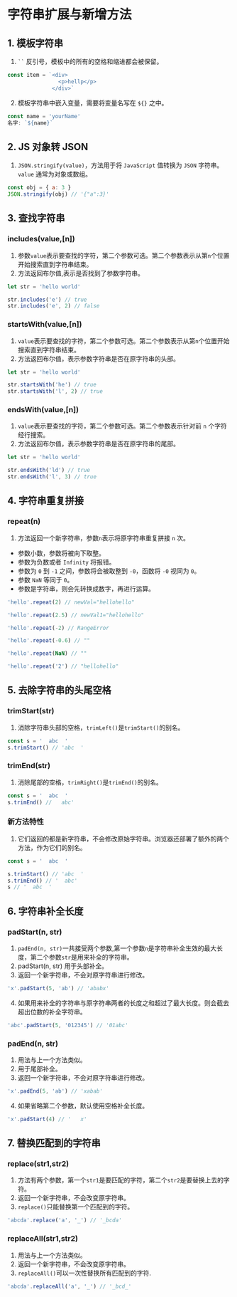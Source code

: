 # 字符串扩展与新增方法

## 1. 模板字符串

1. ` `` ` 反引号，模板中的所有的空格和缩进都会被保留。

```js
const item = `<div>
                <p>hellp</p>
              </div>`
```

2. 模板字符串中嵌入变量，需要将变量名写在 `${}` 之中。

```js
const name = 'yourName'
名字: `${name}`
```

## 2. JS 对象转 JSON

1. `JSON.stringify(value)`，方法用于将 `JavaScript` 值转换为 `JSON` 字符串。 `value` 通常为对象或数组。

```js
const obj = { a: 3 }
JSON.stringify(obj) // '{"a":3}'
```

## 3. 查找字符串

### includes(value,[n])

1. 参数`value`表示要查找的字符，第二个参数可选。第二个参数表示从第`n`个位置开始搜索直到字符串结束。
2. 方法返回布尔值,表示是否找到了参数字符串。

```js
let str = 'hello world'

str.includes('e') // true
str.includes('e', 2) // false
```

### startsWith(value,[n])

1. `value`表示要查找的字符，第二个参数可选。第二个参数表示从第`n`个位置开始搜索直到字符串结束。
2. 方法返回布尔值，表示参数字符串是否在原字符串的头部。

```js
let str = 'hello world'

str.startsWith('he') // true
str.startsWith('l', 2) // true
```

### endsWith(value,[n])

1. `value`表示要查找的字符，第二个参数可选。第二个参数表示针对前 `n` 个字符经行搜索。
2. 方法返回布尔值，表示参数字符串是否在原字符串的尾部。

```js
let str = 'hello world'

str.endsWith('ld') // true
str.endsWith('l', 3) // true
```

## 4. 字符串重复拼接

### repeat(n)

1. 方法返回一个新字符串，参数`n`表示将原字符串重复拼接 `n` 次。

- 参数小数，参数将被向下取整。
- 参数为负数或者 `Infinity` 将报错。
- 参数为 `0` 到 `-1` 之间，参数将会被取整到 `-0`，函数将 `-0` 视同为 `0`。
- 参数 `NaN` 等同于 `0`。
- 参数是字符串，则会先转换成数字，再进行运算。

```js
'hello'.repeat(2) // newVal="hellohello"

'hello'.repeat(2.5) // newVal1="hellohello"

'hello'.repeat(-2) // RangeError

'hello'.repeat(-0.6) // ""

'hello'.repeat(NaN) // ""

'hello'.repeat('2') // "hellohello"
```

## 5. 去除字符串的头尾空格

### trimStart(str)

1. 消除字符串头部的空格，`trimLeft()`是`trimStart()`的别名。

```js
const s = '  abc  '
s.trimStart() // 'abc  '
```

### trimEnd(str)

1. 消除尾部的空格，`trimRight()`是`trimEnd()`的别名。

```js
const s = '  abc  '
s.trimEnd() //   abc'
```

### 新方法特性

1. 它们返回的都是新字符串，不会修改原始字符串。浏览器还部署了额外的两个方法，作为它们的别名。

```js
const s = '  abc  '

s.trimStart() // 'abc  '
s.trimEnd() // '  abc'
s // '  abc  '
```

## 6. 字符串补全长度

### padStart(n, str)

1. `padEnd(n, str)`一共接受两个参数,第一个参数`n`是字符串补全生效的最大长度，第二个参数`str`是用来补全的字符串。
2. padStart(n, str) 用于头部补全。
3. 返回一个新字符串，不会对原字符串进行修改。

```js
'x'.padStart(5, 'ab') // 'ababx'
```

4. 如果用来补全的字符串与原字符串两者的长度之和超过了最大长度。则会截去超出位数的补全字符串。

```js
'abc'.padStart(5, '012345') // '01abc'
```

### padEnd(n, str)

1. 用法与上一个方法类似。
2. 用于尾部补全。
3. 返回一个新字符串，不会对原字符串进行修改。

```js
'x'.padEnd(5, 'ab') // 'xabab'
```

4. 如果省略第二个参数，默认使用空格补全长度。

```js
'x'.padStart(4) // '   x'
```

## 7. 替换匹配到的字符串

### replace(str1,str2)

1. 方法有两个参数，第一个`str1`是要匹配的字符，第二个`str2`是要替换上去的字符。
2. 返回一个新字符串，不会改变原字符串。
3. `replace()`只能替换第一个匹配到的字符。

```js
'abcda'.replace('a', '_') // '_bcda'
```

### replaceAll(str1,str2)

1. 用法与上一个方法类似。
2. 返回一个新字符串，不会改变原字符串。
3. `replaceAll()`可以一次性替换所有匹配到的字符.

```javascript
'abcda'.replaceAll('a', '_') // '_bcd_'
```
